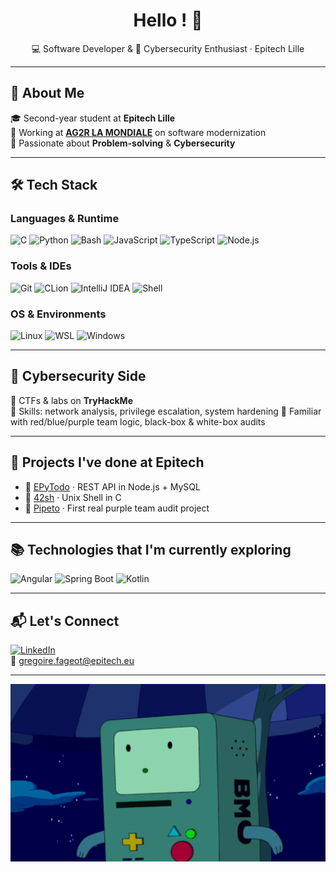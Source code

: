 <h1 align="center">Hello ! 🙂 </h1>
<p align="center">💻 Software Developer & 🔐 Cybersecurity Enthusiast · Epitech Lille</p>

---

## 🚀 About Me

🎓 Second-year student at **Epitech Lille**  
💼 Working at **[AG2R LA MONDIALE](https://www.ag2rlamondiale.fr/)** on software modernization  
🧠 Passionate about **Problem-solving** & **Cybersecurity**

---

## 🛠️ Tech Stack

### Languages & Runtime
![C](https://img.shields.io/badge/C-00599C?style=flat&logo=c&logoColor=white)
![Python](https://img.shields.io/badge/Python-3776AB?style=flat&logo=python&logoColor=white)
![Bash](https://img.shields.io/badge/Bash-121011?style=flat&logo=gnubash&logoColor=white)
![JavaScript](https://img.shields.io/badge/JS-F7DF1E?style=flat&logo=javascript&logoColor=black)
![TypeScript](https://img.shields.io/badge/TS-3178C6?style=flat&logo=typescript&logoColor=white)
![Node.js](https://img.shields.io/badge/Node.js-339933?style=flat&logo=node.js&logoColor=white)

### Tools & IDEs
![Git](https://img.shields.io/badge/Git-F05032?style=flat&logo=git&logoColor=white)
![CLion](https://img.shields.io/badge/CLion-000000?style=flat&logo=clion&logoColor=white)
![IntelliJ IDEA](https://img.shields.io/badge/IntelliJ-000000?style=flat&logo=intellijidea&logoColor=white)
![Shell](https://img.shields.io/badge/Shell-4EAA25?style=flat&logo=gnu-bash&logoColor=white)

### OS & Environments  
![Linux](https://img.shields.io/badge/Linux-FCC624?style=flat&logo=linux&logoColor=black)
![WSL](https://img.shields.io/badge/WSL-008080?style=flat)
![Windows](https://img.shields.io/badge/Windows-0078D6?style=flat&logo=windows&logoColor=white)

---

## 🔐 Cybersecurity Side

🎯 CTFs & labs on **TryHackMe**  
🔎 Skills: network analysis, privilege escalation, system hardening
🧠 Familiar with red/blue/purple team logic, black-box & white-box audits

---

## 📁 Projects I've done at Epitech

- 📌 [EPyTodo](https://github.com/graigware/EPyTodo-Project) · REST API in Node.js + MySQL  
- 🐚 [42sh](https://github.com/graigware/42sh-Project) · Unix Shell in C  
- 👾 [Pipeto](https://github.com/graigware/Pipeto-Project) · First real purple team audit project

---

## 📚 Technologies that I'm currently exploring

![Angular](https://img.shields.io/badge/Angular-DD0031?style=flat&logo=angular&logoColor=white)
![Spring Boot](https://img.shields.io/badge/Spring_Boot-6DB33F?style=flat&logo=spring-boot&logoColor=white)
![Kotlin](https://img.shields.io/badge/Kotlin-0095D5?style=flat&logo=kotlin&logoColor=white)

---

## 📬 Let's Connect

[![LinkedIn](https://img.shields.io/badge/LinkedIn-blue?style=flat&logo=linkedin&logoColor=white)](https://www.linkedin.com/in/gregoire-fageot)
<br>
📧 gregoire.fageot@epitech.eu

---

<p align="center">
  <img src="assets/Happy-BMO.gif" width="900px" alt="BMO-gif">
</p>
